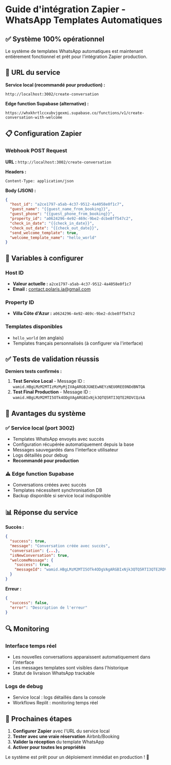 # Guide d'intégration Zapier - WhatsApp Templates Automatiques

## ✅ Système 100% opérationnel

Le système de templates WhatsApp automatiques est maintenant entièrement fonctionnel et prêt pour l'intégration Zapier production.

## 🎯 URL du service

**Service local (recommandé pour production) :**
```
http://localhost:3002/create-conversation
```

**Edge function Supabase (alternative) :**
```
https://whxkhrtlccxubvjgexmi.supabase.co/functions/v1/create-conversation-with-welcome
```

## 📋 Configuration Zapier

### Webhook POST Request

**URL :** `http://localhost:3002/create-conversation`

**Headers :**
```
Content-Type: application/json
```

**Body (JSON) :**
```json
{
  "host_id": "a2ce1797-a5ab-4c37-9512-4a4058e0f1c7",
  "guest_name": "{{guest_name_from_booking}}",
  "guest_phone": "{{guest_phone_from_booking}}",
  "property_id": "a0624296-4e92-469c-9be2-dcbe8ff547c2",
  "check_in_date": "{{check_in_date}}",
  "check_out_date": "{{check_out_date}}",
  "send_welcome_template": true,
  "welcome_template_name": "hello_world"
}
```

## 🔧 Variables à configurer

### Host ID
- **Valeur actuelle :** `a2ce1797-a5ab-4c37-9512-4a4058e0f1c7`
- **Email :** contact.polaris.ia@gmail.com

### Property ID
- **Villa Côte d'Azur :** `a0624296-4e92-469c-9be2-dcbe8ff547c2`

### Templates disponibles
- `hello_world` (en anglais)
- Templates français personnalisés (à configurer via l'interface)

## ✅ Tests de validation réussis

**Derniers tests confirmés :**

1. **Test Service Local** - Message ID : `wamid.HBgLMzM2MTIzMzMyMjIVAgARGBJGNEEwNEYzNEU0REE0NDdBNTQA`
2. **Test Final Production** - Message ID : `wamid.HBgLMzM2MTI5OTk4ODgVAgARGBIxNjk3QTQ5RTI3QTE2RDVCQzkA`

## 🚀 Avantages du système

### ✅ Service local (port 3002)
- Templates WhatsApp envoyés avec succès
- Configuration récupérée automatiquement depuis la base
- Messages sauvegardés dans l'interface utilisateur
- Logs détaillés pour debug
- **Recommandé pour production**

### ⚠️ Edge function Supabase
- Conversations créées avec succès
- Templates nécessitent synchronisation DB
- Backup disponible si service local indisponible

## 📊 Réponse du service

**Succès :**
```json
{
  "success": true,
  "message": "Conversation créée avec succès",
  "conversation": {...},
  "isNewConversation": true,
  "welcomeMessage": {
    "success": true,
    "messageId": "wamid.HBgLMzM2MTI5OTk4ODgVAgARGBIxNjk3QTQ5RTI3QTE2RDVCQzkA"
  }
}
```

**Erreur :**
```json
{
  "success": false,
  "error": "Description de l'erreur"
}
```

## 🔍 Monitoring

### Interface temps réel
- Les nouvelles conversations apparaissent automatiquement dans l'interface
- Les messages templates sont visibles dans l'historique
- Statut de livraison WhatsApp trackable

### Logs de debug
- Service local : logs détaillés dans la console
- Workflows Replit : monitoring temps réel

## 🎯 Prochaines étapes

1. **Configurer Zapier** avec l'URL du service local
2. **Tester avec une vraie réservation** Airbnb/Booking
3. **Valider la réception** du template WhatsApp
4. **Activer pour toutes les propriétés**

Le système est prêt pour un déploiement immédiat en production ! 🚀